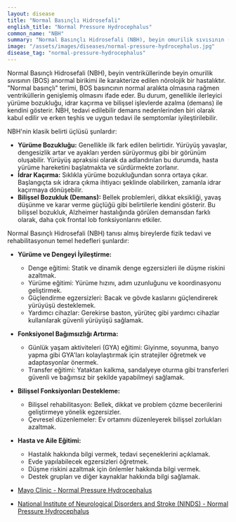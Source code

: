 ```yaml
---
layout: disease
title: "Normal Basınçlı Hidrosefali"
english_title: "Normal Pressure Hydrocephalus"
common_name: "NBH"
summary: "Normal Basınçlı Hidrosefali (NBH), beyin omurilik sıvısının (BOS) ventriküllerde birikmesi sonucu ortaya çıkan ve yürüme bozukluğu, idrar kaçırma ve demans gibi belirtilerle karakterize edilen bir hastalıktır."
image: "/assets/images/diseases/normal-pressure-hydrocephalus.jpg"
disease_tag: "normal-pressure-hydrocephalus"
---
```





Normal Basınçlı Hidrosefali (NBH), beyin ventriküllerinde beyin omurilik sıvısının (BOS) anormal birikimi ile karakterize edilen nörolojik bir hastalıktır. "Normal basınçlı" terimi, BOS basıncının normal aralıkta olmasına rağmen ventriküllerin genişlemiş olmasını ifade eder. Bu durum, genellikle ilerleyici yürüme bozukluğu, idrar kaçırma ve bilişsel işlevlerde azalma (demans) ile kendini gösterir. NBH, tedavi edilebilir demans nedenlerinden biri olarak kabul edilir ve erken teşhis ve uygun tedavi ile semptomlar iyileştirilebilir.


NBH'nin klasik belirti üçlüsü şunlardır:

*   **Yürüme Bozukluğu:** Genellikle ilk fark edilen belirtidir. Yürüyüş yavaşlar, dengesizlik artar ve ayakları yerden sürüyormuş gibi bir görünüm oluşabilir. Yürüyüş apraksisi olarak da adlandırılan bu durumda, hasta yürüme hareketini başlatmakta ve sürdürmekte zorlanır.
*   **İdrar Kaçırma:** Sıklıkla yürüme bozukluğundan sonra ortaya çıkar. Başlangıçta sık idrara çıkma ihtiyacı şeklinde olabilirken, zamanla idrar kaçırmaya dönüşebilir.
*   **Bilişsel Bozukluk (Demans):** Bellek problemleri, dikkat eksikliği, yavaş düşünme ve karar verme güçlüğü gibi belirtilerle kendini gösterir. Bu bilişsel bozukluk, Alzheimer hastalığında görülen demansdan farklı olarak, daha çok frontal lob fonksiyonlarını etkiler.


Normal Basınçlı Hidrosefali (NBH) tanısı almış bireylerde fizik tedavi ve rehabilitasyonun temel hedefleri şunlardır:

*   **Yürüme ve Dengeyi İyileştirme:**
    *   Denge eğitimi: Statik ve dinamik denge egzersizleri ile düşme riskini azaltmak.
    *   Yürüme eğitimi: Yürüme hızını, adım uzunluğunu ve koordinasyonu geliştirmek.
    *   Güçlendirme egzersizleri: Bacak ve gövde kaslarını güçlendirerek yürüyüşü desteklemek.
    *   Yardımcı cihazlar: Gerekirse baston, yürüteç gibi yardımcı cihazlar kullanılarak güvenli yürüyüşü sağlamak.

*   **Fonksiyonel Bağımsızlığı Artırma:**
    *   Günlük yaşam aktiviteleri (GYA) eğitimi: Giyinme, soyunma, banyo yapma gibi GYA'ları kolaylaştırmak için stratejiler öğretmek ve adaptasyonlar önermek.
    *   Transfer eğitimi: Yataktan kalkma, sandalyeye oturma gibi transferleri güvenli ve bağımsız bir şekilde yapabilmeyi sağlamak.

*   **Bilişsel Fonksiyonları Destekleme:**
    *   Bilişsel rehabilitasyon: Bellek, dikkat ve problem çözme becerilerini geliştirmeye yönelik egzersizler.
    *   Çevresel düzenlemeler: Ev ortamını düzenleyerek bilişsel zorlukları azaltmak.

*   **Hasta ve Aile Eğitimi:**
    *   Hastalık hakkında bilgi vermek, tedavi seçeneklerini açıklamak.
    *   Evde yapılabilecek egzersizleri öğretmek.
    *   Düşme riskini azaltmak için önlemler hakkında bilgi vermek.
    *   Destek grupları ve diğer kaynaklar hakkında bilgi sağlamak.


*   [Mayo Clinic - Normal Pressure Hydrocephalus](https://www.mayoclinic.org/diseases-conditions/normal-pressure-hydrocephalus/symptoms-causes/syc-20350043)
*   [National Institute of Neurological Disorders and Stroke (NINDS) - Normal Pressure Hydrocephalus](https://www.ninds.nih.gov/Disorders/All-Disorders/Normal-Pressure-Hydrocephalus-Information-Page)